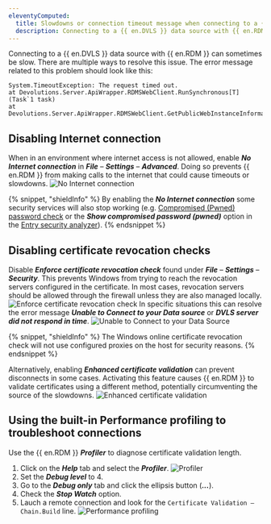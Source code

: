 ```yaml
---
eleventyComputed:
  title: Slowdowns or connection timeout message when connecting to a {{ en.DVLS }} data source with {{ en.RDM }}
  description: Connecting to a {{ en.DVLS }} data source with {{ en.RDM }} can sometimes be slow. There are multiple ways to resolve this issue quickly.
---
```

Connecting to a {{ en.DVLS }} data source with {{ en.RDM }} can sometimes be slow. There are multiple ways to resolve this issue. The error message related to this problem should look like this:
```
System.TimeoutException: The request timed out.
at Devolutions.Server.ApiWrapper.RDMSWebClient.RunSynchronous[T](Task`1 task)
at Devolutions.Server.ApiWrapper.RDMSWebClient.GetPublicWebInstanceInformation()
```

## Disabling Internet connection
When in an environment where internet access is not allowed, enable ***No Internet connection*** in ***File*** – ***Settings*** – ***Advanced***. Doing so prevents {{ en.RDM }} from making calls to the internet that could cause timeouts or slowdowns.
![No Internet connection](https://cdnweb.devolutions.net/docs/RDMW0011_2024_2.png)

{% snippet, "shieldInfo" %}
By enabling the ***No Internet connection*** some security services will also stop working (e.g. [Compromised (Pwned) password check](/rdm/kb/rdm-windows/how-to-articles/pwned-password-check/) or the ***Show compromised password (pwned)*** option in the [Entry security analyzer](/rdm/commands/reports/entry-security-analyzer/)).
{% endsnippet %}

## Disabling certificate revocation checks
Disable ***Enforce certificate revocation check*** found under ***File*** – ***Settings*** – ***Security***. This prevents Windows from trying to reach the revocation servers configured in the certificate. In most cases, revocation servers should be allowed through the firewall unless they are also managed locally.
![Enforce certificate revocation check](https://cdnweb.devolutions.net/docs/RDMW0012_2024_2.png)
In specific situations this can resolve the error message ***Unable to Connect to your Data source*** or ***DVLS server did not respond in time***.
![Unable to Connect to your Data Source](https://cdnweb.devolutions.net/docs/.png)

{% snippet, "shieldInfo" %}
The Windows online certificate revocation check will not use configured proxies on the host for security reasons.
{% endsnippet %}

Alternatively, enabling ***Enhanced certificate validation*** can prevent disconnects in some cases. Activating this feature causes {{ en.RDM }} to validate certificates using a different method, potentially circumventing the source of the slowdowns.
![Enhanced certificate validation](https://cdnweb.devolutions.net/docs/RDMW0013_2024_2.png)

## Using the built-in Performance profiling to troubleshoot connections
Use the {{ en.RDM }} ***Profiler*** to diagnose certificate validation length. 
1. Click on the ***Help*** tab and select the ***Profiler***.
![Profiler](https://cdnweb.devolutions.net/docs/RDMW0014_2024_2.png)
1. Set the ***Debug level*** to 4.
1. Go to the ***Debug only*** tab and click the ellipsis button (***...***).
1. Check the ***Stop Watch*** option.
1. Lauch a remote connection and look for the `Certificate Validation – Chain.Build` line.
![Performance profiling](https://cdnweb.devolutions.net/docs/RDMW0015_2024_2.png)
